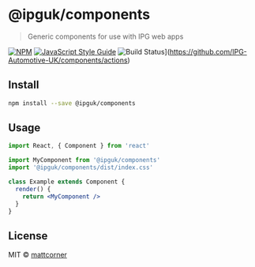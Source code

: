 # @ipguk/components

> Generic components for use with IPG web apps

[![NPM](https://img.shields.io/npm/v/@ipguk/components.svg)](https://www.npmjs.com/package/@ipguk/components) [![JavaScript Style Guide](https://img.shields.io/badge/code_style-standard-brightgreen.svg)](https://standardjs.com) ![Build Status](https://github.com/IPG-Automotive-UK/components/workflows/Tests/badge.svg)](https://github.com/IPG-Automotive-UK/components/actions)

## Install

```bash
npm install --save @ipguk/components
```

## Usage

```jsx
import React, { Component } from 'react'

import MyComponent from '@ipguk/components'
import '@ipguk/components/dist/index.css'

class Example extends Component {
  render() {
    return <MyComponent />
  }
}
```

## License

MIT © [mattcorner](https://github.com/mattcorner)
